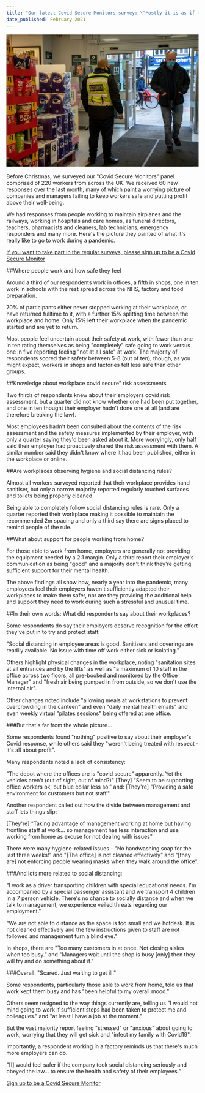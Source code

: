 ```yaml
---
title: "Our latest Covid Secure Monitors survey: \"Mostly it is as if there isn't a pandemic at all.\""
date_published: February 2021
---
```

![Photo of a security guard at entrance to a shop, taken from the inside looking out](/assets/shop-guard.jpg)

Before Christmas, we surveyed our "Covid Secure Monitors" panel comprised of 220 workers from across the UK. We received 60 new responses over the last month, many of which paint a worrying picture of companies and managers failing to keep workers safe and putting profit above their well-being.

We had responses from people working to maintain airplanes and the railways, working in hospitals and care homes, as funeral directors, teachers, pharmacists and cleaners, lab technicians, emergency responders and many more. Here's the picture they painted of what it's really like to go to work during a pandemic.

[If you want to take part in the regular surveys, please sign up to be a Covid Secure Monitor](https://covidsecurecheck.uk/monitors/)

##Where people work and how safe they feel

Around a third of our respondents work in offices, a fifth in shops, one in ten work in schools with the rest spread across the NHS, factory and food preparation.

70% of participants either never stopped working at their workplace, or have returned fulltime to it, with a further 15% splitting time between the workplace and home. Only 15% left their workplace when the pandemic started and are yet to return.

Most people feel uncertain about their safety at work, with fewer than one in ten rating themselves as being "completely" safe going to work versus one in five reporting feeling "not at all safe" at work. The majority of respondents scored their safety between 5-8 (out of ten), though, as you might expect, workers in shops and factories felt less safe than other groups.

##Knowledge about workplace covid secure" risk assessments

Two thirds of respondents knew about their employers covid risk assessment, but a quarter did not know whether one had been put together, and one in ten thought their employer hadn't done one at all (and are therefore breaking the law).

Most employees hadn't been consulted about the contents of the risk assessment and the safety measures implemented by their employer, with only a quarter saying they'd been asked about it. More worryingly, only half said their employer had proactively shared the risk assessment with them. A similar number said they didn't know where it had been published, either in the workplace or online.

##Are workplaces observing hygiene and social distancing rules?

Almost all workers surveyed reported that their workplace provides hand sanitiser, but only a narrow majority reported regularly touched surfaces and toilets being properly cleaned.

Being able to completely follow social distancing rules is rare. Only a quarter reported their workplace making it possible to maintain the recommended 2m spacing and only a third say there are signs placed to remind people of the rule.

##What about support for people working from home?

For those able to work from home, employers are generally not providing the equipment needed by a 2:1 margin. Only a third report their employer's communication as being "good" and a majority don't think they're getting sufficient support for their mental health.

The above findings all show how, nearly a year into the pandemic, many employees feel their employers haven't sufficiently adapted their workplaces to make them safer, nor are they providing the additional help and support they need to work during such a stressful and unusual time.

##In their own words: What did respondents say about their workplaces?

Some respondents do say their employers deserve recognition for the effort they've put in to try and protect staff.

"Social distancing in employee areas is good. Sanitizers and coverings are readily available. No issue with time off work either sick or isolating."

Others highlight physical changes in the workplace, noting "sanitation sites at all entrances and by the lifts" as well as "a maximum of 10 staff in the office across two floors, all pre-booked and monitored by the Office Manager" and "fresh air being pumped in from outside, so we don't use the internal air".

Other changes noted include "allowing meals at workstations to prevent overcrowding in the canteen" and even "daily mental health emails" and even weekly virtual "pilates sessions" being offered at one office.

###But that's far from the whole picture...

Some respondents found "nothing" positive to say about their employer's Covid response, while others said they "weren't being treated with respect - it's all about profit".

Many respondents noted a lack of consistency:

"The depot where the offices are is "covid secure" apparently. Yet the vehicles aren't (out of sight, out of mind?)"
[They] "Seem to be supporting office workers ok, but blue collar less so." and:
[They're] "Providing a safe environment for customers but not staff."

Another respondent called out how the divide between management and staff lets things slip:

[They're] "Taking advantage of management working at home but having frontline staff at work... so management has less interaction and use working from home as excuse for not dealing with issues"

There were many hygiene-related issues - "No handwashing soap for the last three weeks!" and "[The office] is not cleaned effectively" and "[they are] not enforcing people wearing masks when they walk around the office".

###And lots more related to social distancing:

"I work as a driver transporting children with special educational needs. I'm accompanied by a special passenger assistant and we transport 4 children in a 7 person vehicle. There's no chance to socially distance and when we talk to management, we experience veiled threats regarding our employment."

"We are not able to distance as the space is too small and we hotdesk. It is not cleaned effectively and the few instructions given to staff are not followed and management turn a blind eye."

In shops, there are "Too many customers in at once. Not closing aisles when too busy." and "Managers wait until the shop is busy [only] then they will try and do something about it."

###Overall: "Scared. Just waiting to get ill."

Some respondents, particularly those able to work from home, told us that work kept them busy and has "been helpful to my overall mood."

Others seem resigned to the way things currently are, telling us "I would not mind going to work if sufficient steps had been taken to protect me and colleagues." and "at least I have a job at the moment."

But the vast majority report feeling "stressed" or "anxious" about going to work, worrying that they will get sick and "infect my family with Covid19".

Importantly, a respondent working in a factory reminds us that there's much more employers can do.

"[I] would feel safer if the company took social distancing seriously and obeyed the law... to ensure the health and safety of their employees."

<a href="/monitors" role="button" draggable="false" class="govuk-button" data-module="govuk-button">
  Sign up to be a Covid Secure Monitor
</a>

